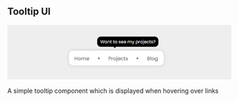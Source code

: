 ## Tooltip UI

![tooltip_ui](tooltip_ui.png)

A simple tooltip component which is displayed when hovering over links
